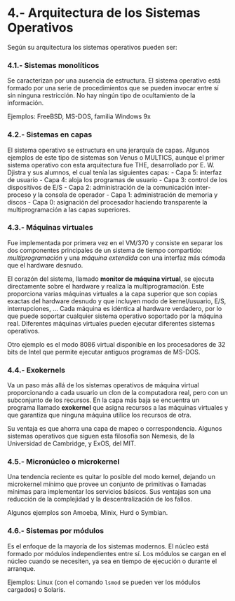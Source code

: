 # 4.- Arquitectura de los Sistemas Operativos

Según su arquitectura los sistemas operativos pueden ser:


### 4.1.- Sistemas monolíticos

Se caracterizan por una ausencia de estructura. El sistema operativo está formado por una serie de procedimientos que se pueden invocar entre sí sin ninguna restricción. No hay ningún tipo de ocultamiento de la información.

Ejemplos: FreeBSD, MS-DOS, familia Windows 9x


### 4.2.- Sistemas en capas

El sistema operativo se estructura en una jerarquía de capas. Algunos ejemplos de este tipo de sistemas son Venus o MULTICS, aunque el primer sistema operativo con esta arquitectura fue THE, desarrollado por E. W. Djistra y sus alumnos, el cual tenía las siguientes capas:
    - Capa 5: interfaz de usuario
	- Capa 4: aloja los programas de usuario
	- Capa 3: control de los dispositivos de E/S
	- Capa 2: administración de la comunicación inter-proceso y la consola de operador
	- Capa 1: administración de memoria y discos
	- Capa 0: asignación del procesador haciendo transparente la multiprogramación a las capas superiores.


### 4.3.- Máquinas virtuales

Fue implementada por primera vez en el VM/370 y consiste en separar los dos componentes principales de un sistema de tiempo compartido: *multiprogramación* y una *máquina extendida* con una interfaz más cómoda que el hardware desnudo.

El corazón del sistema, llamado **monitor de máquina virtual**, se ejecuta directamente sobre el hardware y realiza la multiprogramación. Este proporciona varias máquinas virtuales a la capa superior que son copias exactas del hardware desnudo y que incluyen modo de kernel/usuario, E/S, interrupciones, … Cada máquina es idéntica al hardware verdadero, por lo que puede soportar cualquier sistema operativo soportado por la máquina real. Diferentes máquinas virtuales pueden ejecutar diferentes sistemas operativos.

Otro ejemplo es el modo 8086 virtual disponible en los procesadores de 32 bits de Intel que permite ejecutar antiguos programas de MS-DOS.


### 4.4.- Exokernels

Va un paso más allá de los sistemas operativos de máquina virtual proporcionando a cada usuario un clon de la computadora real, pero con un subconjunto de los recursos. En la capa más baja se encuentra un programa llamado **exokernel** que asigna recursos a las máquinas virtuales y que garantiza que ninguna máquina utilice los recursos de otra.

Su ventaja es que ahorra una capa de mapeo o correspondencia. Algunos sistemas operativos que siguen esta filosofía son Nemesis, de la Universidad de Cambridge, y ExOS, del MIT.


### 4.5.- Micronúcleo o microkernel

Una tendencia reciente es quitar lo posible del modo kernel, dejando un microkernel mínimo que provee un conjunto de primitivas o llamadas mínimas para implementar los servicios básicos. Sus ventajas son una reducción de la complejidad y la descentralización de los fallos.

Algunos ejemplos son Amoeba, Minix, Hurd o Symbian.


### 4.6.- Sistemas por módulos

Es el enfoque de la mayoría de los sistemas modernos. El núcleo está formado por módulos independientes entre sí. Los módulos se cargan en el núcleo cuando se necesiten, ya sea en tiempo de ejecución o durante el arranque.

Ejemplos: Linux (con el comando `lsmod` se pueden ver los módulos cargados) o Solaris.

